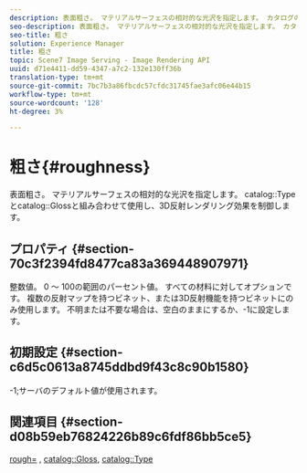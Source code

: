 ```yaml
---
description: 表面粗さ。 マテリアルサーフェスの相対的な光沢を指定します。 カタログの種類とカタログの光沢と組み合わせて使用し、3D反射レンダリング効果を制御します。
seo-description: 表面粗さ。 マテリアルサーフェスの相対的な光沢を指定します。 カタログの種類とカタログの光沢と組み合わせて使用し、3D反射レンダリング効果を制御します。
seo-title: 粗さ
solution: Experience Manager
title: 粗さ
topic: Scene7 Image Serving - Image Rendering API
uuid: d71e4411-dd59-4347-a7c2-132e130ff36b
translation-type: tm+mt
source-git-commit: 7bc7b3a86fbcdc57cfdc31745fae3afc06e44b15
workflow-type: tm+mt
source-wordcount: '128'
ht-degree: 3%

---
```



# 粗さ{#roughness}

表面粗さ。 マテリアルサーフェスの相対的な光沢を指定します。 catalog::Typeとcatalog::Glossと組み合わせて使用し、3D反射レンダリング効果を制御します。

## プロパティ {#section-70c3f2394fd8477ca83a369448907971}

整数値。 0 ～ 100の範囲のパーセント値。 すべての材料に対してオプションです。 複数の反射マップを持つビネット、または3D反射機能を持つビネットにのみ使用します。 不明または不要な場合は、空白のままにするか、-1に設定します。

## 初期設定 {#section-c6d5c0613a8745ddbd9f43c8c90b1580}

-1;サーバのデフォルト値が使用されます。

## 関連項目 {#section-d08b59eb76824226b89c6fdf86bb5ce5}

[rough=](../../../../../ir-api/http-protocol/image-rendering-api-ref/c-ir-http-protocol-ref/c-ir-http-protocol-command-reference/r-ir-rough.md#reference-00add846b09f4dc39420bda1ca414180) ,  [catalog::Gloss](../../../../../ir-api/material-cat/image-rendering-api-ref/c-ir-material-catalog/c-ir-material-data-reference/r-ir-cat-gloss.md#reference-5277f62a67e2408ab94699aa712f1eeb),  [catalog::Type](../../../../../ir-api/material-cat/image-rendering-api-ref/c-ir-material-catalog/c-ir-material-data-reference/r-ir-cat-type.md#reference-9bea147dda9f4e74bc0ec79dcc0d9161)
